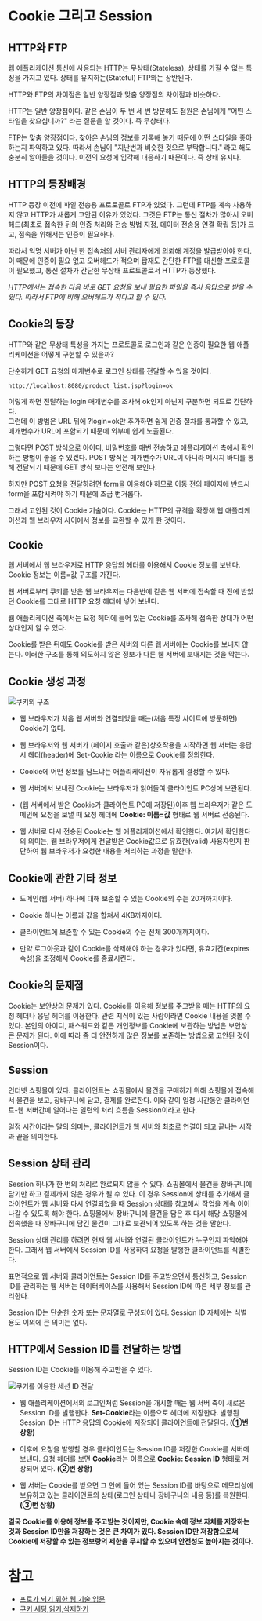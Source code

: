 # Cookie 그리고 Session

## HTTP와 FTP

웹 애플리케이션 통신에 사용되는 HTTP는 무상태(Stateless), 상태를 가질 수 없는 특징을 가지고 있다. 상태를 유지하는(Stateful) FTP와는 상반된다.  

HTTP와 FTP의 차이점은 일반 양장점과 맞춤 양장점의 차이점과 비슷하다.  

HTTP는 일반 양장점이다. 같은 손님이 두 번 세 번 방문해도 점원은 손님에게 "어떤 스타일을 찾으십니까?" 라는 질문을 할 것이다. 즉 무상태다.  

FTP는 맞춤 양장점이다. 찾아온 손님의 정보를 기록해 놓기 때문에 어떤 스타일을 좋아하는지 파악하고 있다. 따라서 손님이 "지난번과 비슷한 것으로 부탁합니다." 라고 해도 충분히 알아들을 것이다. 이전의 요청에 입각해 대응하기 때문이다. 즉 상태 유지다. 

## HTTP의 등장배경

HTTP 등장 이전에 파일 전송용 프로토콜로 FTP가 있었다. 그런데 FTP를 계속 사용하지 않고 HTTP가 새롭게 고안된 이유가 있었다. 그것은 FTP는 통신 절차가 많아서 오버헤드(최초로 접속한 뒤의 인증 처리와 전송 방법 지정, 데이터 전송용 연결 확립 등)가 크고, 접속을 위해서는 인증이 필요하다.  

따라서 익명 서버가 아닌 한 접속처의 서버 관리자에게 의뢰해 계정을 발급받아야 한다. 이 때문에 인증이 필요 없고 오버헤드가 적으며 탑재도 간단한 FTP를 대신할 프로토콜이 필요했고, 통신 절차가 간단한 무상태 프로토콜로서 HTTP가 등장했다. 

*HTTP에서는 접속한 다음 바로 GET 요청을 보내 필요한 파일을 즉시 응답으로 받을 수 있다. 따라서 FTP에 비해 오버헤드가 적다고 할 수 있다.*

## Cookie의 등장

HTTP와 같은 무상태 특성을 가지는 프로토콜로 로그인과 같은 인증이 필요한 웹 애플리케이션을 어떻게 구현할 수 있을까?  

단순하게 GET 요청의 매개변수로 로그인 상태를 전달할 수 있을 것이다.  

```
http://localhost:8080/product_list.jsp?login=ok
```

이렇게 하면 전달하는 login 매개변수를 조사해 ok인지 아닌지 구분하면 되므로 간단하다.  
그런데 이 방법은 URL 뒤에 ?login=ok만 추가하면 쉽게 인증 절차를 통과할 수 있고, 매개변수가 URL에 포함되기 때문에 외부에 쉽게 노출된다.  

그렇다면 POST 방식으로 아이디, 비밀번호를 매번 전송하고 애플리케이션 측에서 확인하는 방법이 좋을 수 있겠다. POST 방식은 매개변수가 URL이 아니라 메시지 바디를 통해 전달되기 때문에 GET 방식 보다는 안전해 보인다.  

하지만 POST 요청을 전달하려면 form을 이용해야 하므로 이동 전의 페이지에 반드시  form을 포함시켜야 하기 때문에 조금 번거롭다.  

그래서 고안된 것이 Cookie 기술이다. Cookie는 HTTP의 규격을 확장해 웹 애플리케이션과 웹 브라우저 사이에서 정보를 교환할 수 있게 한 것이다. 

## Cookie

웹 서버에서 웹 브라우저로 HTTP 응답의 헤더를 이용해서 Cookie 정보를 보낸다. Cookie 정보는 이름=값 구조를 가진다.  

웹 서버로부터 쿠키를 받은 웹 브라우저는 다음번에 같은 웹 서버에 접속할 때 전에 받았던 Cookie를 그대로 HTTP 요청 헤더에 넣어 보낸다.  

웹 애플리케이션 측에서는 요청 헤더에 들어 있는 Cookie를 조사해 접속한 상대가 어떤 상대인지 알 수 있다.  

Cookie를 받은 뒤에도 Cookie를 받은 서버와 다른 웹 서버에는 Cookie를 보내지 않는다. 이러한 구조를 통해 의도하지 않은 정보가 다른 웹 서버에 보내지는 것을 막는다.  

## Cookie 생성 과정

![쿠키의 구조](./image/cookie_1.png)

- 웹 브라우저가 처음 웹 서버와 연결되었을 때는(처음 특정 사이트에 방문하면) Cookie가 없다.

- 웹 브라우저와 웹 서버가 (페이지 호출과 같은)상호작용을 시작하면 웹 서버는 응답 시 헤더(header)에 Set-Cookie 라는 이름으로 Cookie를 정의한다.

- Cookie에 어떤 정보를 담느냐는 애플리케이션이 자유롭게 결정할 수 있다.  

- 웹 서버에서 보내진 Cookie는 브라우저가 읽어들여 클라이언트 PC상에 보관된다.  

- (웹 서버에서 받은 Cookie가 클라이언트 PC에 저장된)이후 웹 브라우저가 같은 도메인에 요청을 보낼 때 요청 헤더에 **Cookie: 이름=값** 형태로 웹 서버로 전송된다.

- 웹 서버로 다시 전송된 Cookie는 웹 애플리케이션에서 확인한다. 여기서 확인한다의 의미는, 웹 브라우저에게 전달받은 Cookie값으로 유효한(valid) 사용자인지 판단하여 웹 브라우저가 요청한 내용을 처리하는 과정을 말한다.

## Cookie에 관한 기타 정보

- 도메인(웹 서버) 하나에 대해 보존할 수 있는 Cookie의 수는 20개까지이다.  

- Cookie 하나는 이름과 값을 합쳐서 4KB까지이다.  

- 클라이언트에 보존할 수 있는 Cookie의 수는 전체 300개까지이다.

- 만약 로그아웃과 같이 Cookie를 삭제해야 하는 경우가 있다면, 유효기간(expires 속성)을 조정해서 Cookie를 종료시킨다. 

## Cookie의 문제점

Cookie는 보안상의 문제가 있다. Cookie를 이용해 정보를 주고받을 때는 HTTP의 요청 헤더나 응답 헤더를 이용한다. 관련 지식이 있는 사람이라면 Cookie 내용을 엿볼 수 있다. 본인의 아이디, 패스워드와 같은 개인정보를 Cookie에 보관하는 방법은 보안상 큰 문제가 된다. 이에 따라 좀 더 안전하게 많은 정보를 보존하는 방법으로 고안된 것이 Session이다.


## Session

인터넷 쇼핑몰이 있다. 클라이언트는 쇼핑몰에서 물건을 구매하기 위해 쇼핑몰에 접속해서 물건을 보고, 장바구니에 담고, 결제를 완료한다. 이와 같이 일정 시간동안 클라이언트-웹 서버간에 일어나는 일련의 처리 흐름을 Session이라고 한다.  

일정 시간이라는 말의 의미는, 클라이언트가 웹 서버와 최초로 연결이 되고 끝나는 시작과 끝을 의미한다.  

## Session 상태 관리

Session 하나가 한 번의 처리로 완료되지 않을 수 있다. 쇼핑몰에서 물건을 장바구니에 담기만 하고 결제까지 않은 경우가 될 수 있다. 이 경우 Session에 상태를 추가해서 클라이언트가 웹 서버와 다시 연결되었을 때 Session 상태를 참고해서 작업을 계속 이어나갈 수 있도록 해야 한다. 쇼핑몰에서 장바구니에 물건을 담은 후 다시 해당 쇼핑몰에 접속했을 때 장바구니에 담긴 물건이 그대로 보관되어 있도록 하는 것을 말한다.  

Session 상태 관리를 하려면 현재 웹 서버와 연결된 클라이언트가 누구인지 파악해야 한다. 그래서 웹 서버에서 Session ID를 사용하여 요청을 발행한 클라이언트를 식별한다. 

표면적으로 웹 서버와 클라이언트는 Session ID를 주고받으면서 통신하고, Session ID를 관리하는 웹 서버는 데이터베이스를 사용해서 Session ID에 따른 세부 정보를 관리한다.  

Session ID는 단순한 숫자 또는 문자열로 구성되어 있다. Session ID 자체에는 식별 용도 이외에 큰 의미는 없다.  

## HTTP에서 Session ID를 전달하는 방법

Session ID는 Cookie를 이용해 주고받을 수 있다.  

![쿠키를 이용한 세션 ID 전달](./image/cookie_2.png)

- 웹 애플리케이션에서의 로그인처럼 Session을 개시할 때는 웹 서버 측이 새로운 Session ID를 발행한다. **Set-Cookie**라는 이름으로 헤더에 저장한다. 발행된 Session ID는 HTTP 응답의 Cookie에 저장되어 클라이언트에 전달된다. **(➀번 상황)**  

- 이후에 요청을 발행할 경우 클라이언트는 Session ID를 저장한 Cookie를 서버에 보낸다. 요청 헤더를 보면 **Cookie**라는 이름으로 **Cookie: Session ID** 형태로 저장되어 있다. **(➁번 상황)**  

- 웹 서버는 Cookie를 받으면 그 안에 들어 있는 Session ID를 바탕으로 메모리상에 보유하고 있는 클라이언트의 상태(로그인 상태나 장바구니의 내용 등)를 복원한다. **(➂번 상황)**  

**결국 Cookie를 이용해 정보를 주고받는 것이지만, Cookie 속에 정보 자체를 저장하는 것과 Session ID만을 저장하는 것은 큰 차이가 있다. Session ID만 저장함으로써 Cookie에 저장할 수 있는 정보량의 제한을 무시할 수 있으며 안전성도 높아지는 것이다.**

# 참고
* [프로가 되기 위한 웹 기술 입문](http://www.yes24.com/Product/Goods/6721651)
* [쿠키 세팅,읽기,삭제하기](https://keichee.tistory.com/327)